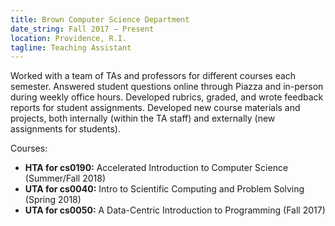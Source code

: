 ```yaml
---
title: Brown Computer Science Department
date_string: Fall 2017 — Present
location: Providence, R.I.
tagline: Teaching Assistant
---
```


Worked with a team of TAs and professors for different courses each semester. Answered student questions online through Piazza and in-person during weekly office hours. Developed rubrics, graded, and wrote feedback reports for student assignments. Developed new course materials and projects, both internally (within the TA staff) and externally (new assignments for students).

Courses:
* **HTA for cs0190:** Accelerated Introduction to Computer Science (Summer/Fall 2018)
* **UTA for cs0040:** Intro to Scientific Computing and Problem Solving (Spring 2018)
* **UTA for cs0050:** A Data-Centric Introduction to Programming (Fall 2017)
